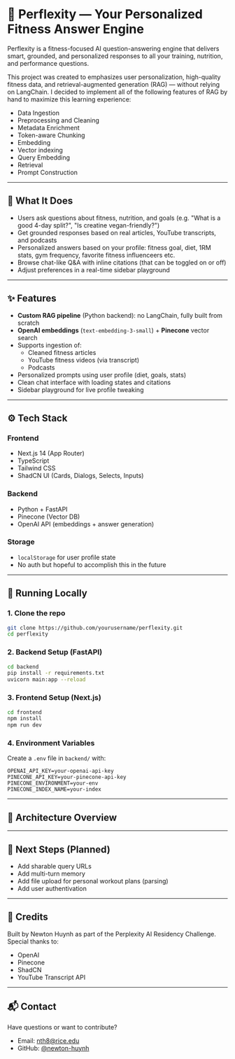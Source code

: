 # 💪 Perflexity — Your Personalized Fitness Answer Engine

Perflexity is a fitness-focused AI question-answering engine that delivers smart, grounded, and personalized responses to all your training, nutrition, and performance questions.

This project was created to emphasizes user personalization, high-quality fitness data, and retrieval-augmented generation (RAG) — without relying on LangChain.
I decided to implement all of the following features of RAG by hand to maximize this learning experience:
- Data Ingestion
- Preprocessing and Cleaning
- Metadata Enrichment
- Token-aware Chunking
- Embedding
- Vector indexing
- Query Embedding
- Retrieval
- Prompt Construction

---

## 🧠 What It Does

- Users ask questions about fitness, nutrition, and goals (e.g. "What is a good 4-day split?", "Is creatine vegan-friendly?")
- Get grounded responses based on real articles, YouTube transcripts, and podcasts
- Personalized answers based on your profile: fitness goal, diet, 1RM stats, gym frequency, favorite fitness influenceers etc.
- Browse chat-like Q&A with inline citations (that can be toggled on or off)
- Adjust preferences in a real-time sidebar playground

---

## ✨ Features

- **Custom RAG pipeline** (Python backend): no LangChain, fully built from scratch
- **OpenAI embeddings** (`text-embedding-3-small`) + **Pinecone** vector search
- Supports ingestion of:
  - Cleaned fitness articles
  - YouTube fitness videos (via transcript)
  - Podcasts
- Personalized prompts using user profile (diet, goals, stats)
- Clean chat interface with loading states and citations
- Sidebar playground for live profile tweaking 

---

## ⚙️ Tech Stack

### Frontend
- Next.js 14 (App Router)
- TypeScript
- Tailwind CSS
- ShadCN UI (Cards, Dialogs, Selects, Inputs)

### Backend
- Python + FastAPI
- Pinecone (Vector DB)
- OpenAI API (embeddings + answer generation)

### Storage
- `localStorage` for user profile state
- No auth but hopeful to accomplish this in the future

---

## 🚀 Running Locally

### 1. Clone the repo
```bash
git clone https://github.com/yourusername/perflexity.git
cd perflexity
```

### 2. Backend Setup (FastAPI)
```bash
cd backend
pip install -r requirements.txt
uvicorn main:app --reload
```

### 3. Frontend Setup (Next.js)
```bash
cd frontend
npm install
npm run dev
```

### 4. Environment Variables
Create a `.env` file in `backend/` with:
```
OPENAI_API_KEY=your-openai-api-key
PINECONE_API_KEY=your-pinecone-api-key
PINECONE_ENVIRONMENT=your-env
PINECONE_INDEX_NAME=your-index
```

---

## 🧱 Architecture Overview


---

## 🏁 Next Steps (Planned)
- Add sharable query URLs
- Add multi-turn memory
- Add file upload for personal workout plans (parsing)
- Add user authentivation

---

## 🙌 Credits
Built by Newton Huynh as part of the Perplexity AI Residency Challenge. Special thanks to:
- OpenAI
- Pinecone
- ShadCN
- YouTube Transcript API

---

## 📬 Contact
Have questions or want to contribute?
- Email: nth8@rice.edu
- GitHub: [@newton-huynh](https://github.com/newton-huynh)

